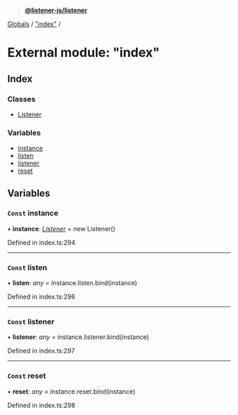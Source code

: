 > **[@listener-js/listener](../README.md)**

[Globals](../globals.md) / ["index"](_index_.md) /

# External module: "index"

## Index

### Classes

* [Listener](../classes/_index_.listener.md)

### Variables

* [instance](_index_.md#const-instance)
* [listen](_index_.md#const-listen)
* [listener](_index_.md#const-listener)
* [reset](_index_.md#const-reset)

## Variables

### `Const` instance

• **instance**: *[Listener](../classes/_index_.listener.md)* =  new Listener()

Defined in index.ts:294

___

### `Const` listen

• **listen**: *any* =  instance.listen.bind(instance)

Defined in index.ts:296

___

### `Const` listener

• **listener**: *any* =  instance.listener.bind(instance)

Defined in index.ts:297

___

### `Const` reset

• **reset**: *any* =  instance.reset.bind(instance)

Defined in index.ts:298
